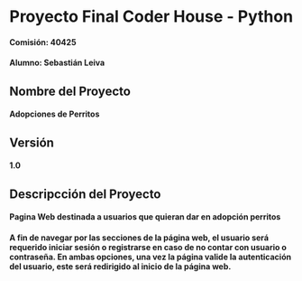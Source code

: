 # Proyecto Final Coder House - Python

#### Comisión: 40425
#### Alumno: Sebastián Leiva

## Nombre del Proyecto

#### Adopciones de Perritos

## Versión

#### 1.0

## Descripcción del Proyecto

#### Pagina Web destinada a usuarios que quieran dar en adopción perritos 
#### A fin de navegar por las secciones de la página web, el usuario será requerido iniciar sesión o registrarse en caso de no contar con usuario o contraseña. En ambas opciones, una vez la página valide la autenticación del usuario, este será redirigido al inicio de la página web.